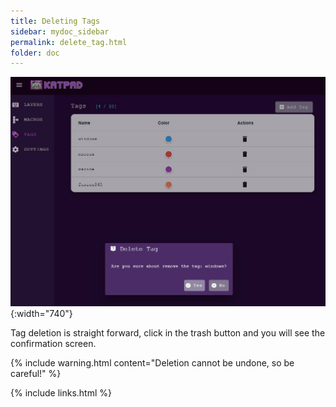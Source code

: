 ```yaml
---
title: Deleting Tags
sidebar: mydoc_sidebar
permalink: delete_tag.html
folder: doc
---
```


![TAGS](./images/delete-tag.jpg){:width="740"}

Tag deletion is straight forward, click in the trash button and you will see the confirmation screen.

{% include warning.html content="Deletion cannot be undone, so be careful!" %}


{% include links.html %}
